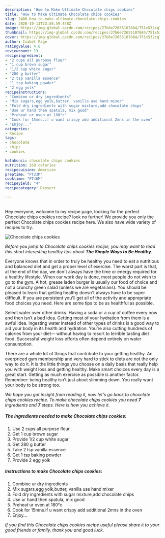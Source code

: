 ```yaml
---
description: "How to Make Ultimate Chocolate chips cookies"
title: "How to Make Ultimate Chocolate chips cookies"
slug: 2480-how-to-make-ultimate-chocolate-chips-cookies
date: 2020-10-13T23:58:59.448Z
image: https://img-global.cpcdn.com/recipes/27b6e72655107684/751x532cq70/chocolate-chips-cookies-recipe-main-photo.jpg
thumbnail: https://img-global.cpcdn.com/recipes/27b6e72655107684/751x532cq70/chocolate-chips-cookies-recipe-main-photo.jpg
cover: https://img-global.cpcdn.com/recipes/27b6e72655107684/751x532cq70/chocolate-chips-cookies-recipe-main-photo.jpg
author: Isabel Page
ratingvalue: 4.6
reviewcount: 13
recipeingredient:
- "2 cups all purpose flour"
- "1 cup brown sugar"
- "1/2 cup white sugar"
- "280 g butter"
- "2 tsp vanilla essence"
- "1 tsp baking powder"
- "2 egg yolk"
recipeinstructions:
- "Combine ur dry ingredients"
- "Mix sugars,egg yolk,butter, vanilla use hand mixer"
- "Fold dry ingredients with sugar mixture,add chocolate chips"
- "Use ur hand then spatula, mix good"
- "Preheat ur oven at 180°c"
- "Cook for 15mns.if u want crispy add additional 2mns in the oven"
- "Enjoy..."
categories:
- Recipe
tags:
- chocolate
- chips
- cookies

katakunci: chocolate chips cookies 
nutrition: 268 calories
recipecuisine: American
preptime: "PT23M"
cooktime: "PT46M"
recipeyield: "4"
recipecategory: Dessert

---
```

<br>
Hey everyone, welcome to my recipe page, looking for the perfect Chocolate chips cookies recipe? look no further! We provide you only the perfect Chocolate chips cookies recipe here. We also have wide variety of recipes to try.
<br>


![Chocolate chips cookies](https://img-global.cpcdn.com/recipes/27b6e72655107684/751x532cq70/chocolate-chips-cookies-recipe-main-photo.jpg)

<i>Before you jump to Chocolate chips cookies recipe, you may want to read this short interesting healthy tips about <strong>The Simple Ways to Be Healthy</strong>.</i>

Everyone knows that in order to truly be healthy you need to eat a nutritious and balanced diet and get a proper level of exercise. The worst part is that, at the end of the day, we don't always have the time or energy required for a healthy lifestyle. When our work day is done, most people do not wish to go to the gym. A hot, grease laden burger is usually our food of choice and not a crunchy green salad (unless we are vegetarians). You should be pleased to learn that getting healthy doesn't always have to be super difficult. If you are persistent you'll get all of the activity and appropriate food choices you need. Here are some tips to be as healthful as possible.

Select water over other drinks. Having a soda or a cup of coffee every now and then isn’t a bad idea. Getting most of your hydration from them is a awful idea. Ingesting water instead of other types of drinks is a good way to aid your body in its health and hydration. You’re also cutting hundreds of calories from your diet— without having to resort to terrible tasting diet food. Successful weight loss efforts often depend entirely on water consumption.

There are a whole lot of things that contribute to your getting healthy. An overpriced gym membership and very hard to stick to diets are not the only way to do it. It is the little things you choose on a daily basis that really help you with weight loss and getting healthy. Make smart choices every day is a great start. Getting as much exercise as possible is another factor. Remember: being healthy isn’t just about slimming down. You really want your body to be strong too. 


<i>We hope you got insight from reading it, now let's go back to chocolate chips cookies recipe. To make chocolate chips cookies you need <strong>7</strong> ingredients and <strong>7</strong> steps. Here is how you achieve it.
</i>

##### The ingredients needed to make Chocolate chips cookies:

1. Use 2 cups all purpose flour
1. Get 1 cup brown sugar
1. Provide 1/2 cup white sugar
1. Get 280 g butter
1. Take 2 tsp vanilla essence
1. Get 1 tsp baking powder
1. Provide 2 egg yolk


##### Instructions to make Chocolate chips cookies:

1. Combine ur dry ingredients
1. Mix sugars,egg yolk,butter, vanilla use hand mixer
1. Fold dry ingredients with sugar mixture,add chocolate chips
1. Use ur hand then spatula, mix good
1. Preheat ur oven at 180°c
1. Cook for 15mns.if u want crispy add additional 2mns in the oven
1. Enjoy...


<i>If you find this Chocolate chips cookies recipe useful please share it to your good friends or family, thank you and good luck.</i>
